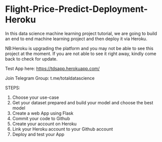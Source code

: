# Flight-Price-Predict-Deployment-Heroku

In this data science machine learning project tutorial, we are going to build an end to end machine learning project and then deploy it via Heroku.

NB:Heroku is upgrading the platform and you may not be able to see this project at the moment. If you are not able to see it right away, kindly come back to check for update.

Test App here: https://tdsapp.herokuapp.com/

Join Telegram Group: t.me/totaldatascience

STEPS:

1. Choose your use-case
2. Get your dataset prepared and build your model and choose the best model
3. Create a web App using Flask
4. Commit your code to Github
5. Create your account on Heroku
6. Link your Heroku account to your Github account
7. Deploy and test your App
